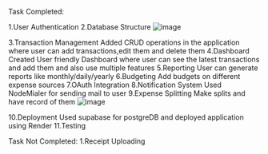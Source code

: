 Task Completed:


1.User Authentication
2.Database Structure
![image](https://github.com/user-attachments/assets/f956a459-189c-48e8-b15a-06783dfeb902)

3.Transaction Management
Added CRUD operations in the application where user can add transactions,edit them and delete them
4.Dashboard
Created User friendly Dashboard where user can see the latest transactions and add them and also use multiple features
5.Reporting
User can generate reports like monthly/daily/yearly
6.Budgeting
Add budgets on different expense sources
7.OAuth Integration
8.Notification System
Used NodeMialer for sending mail to user 
9.Expense Splitting
Make splits and have record of them
![image](https://github.com/user-attachments/assets/e8b721c6-52c9-414b-ab86-5be7a040ea78)

10.Deployment
Used supabase for postgreDB and deployed application using Render
11.Testing

Task Not Completed:
1.Receipt Uploading


